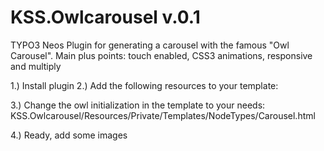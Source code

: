 KSS.Owlcarousel v.0.1
===============

TYPO3 Neos Plugin for generating a carousel with the famous "Owl Carousel". Main plus points: touch enabled, CSS3 animations, responsive and multiply


1.) Install plugin
2.) Add the following resources to your template:

<script src="{f:uri.resource(package: 'KSS.Owlcarousel', path: 'JavaScript/owl.carousel.min.js')}"></script>
<link rel="stylesheet" href="{f:uri.resource(package: 'KSS.Owlcarousel', path: 'Styles/owl.min.css')}">

3.) Change the owl initialization in the template to your needs: 
KSS.Owlcarousel/Resources/Private/Templates/NodeTypes/Carousel.html

4.) Ready, add some images